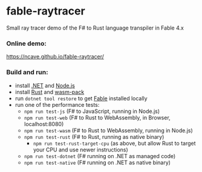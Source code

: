 # fable-raytracer
Small ray tracer demo of the F# to Rust language transpiler in Fable 4.x

### Online demo:
https://ncave.github.io/fable-raytracer/

### Build and run:
- install [.NET](https://dotnet.microsoft.com/en-us/download) and [Node.js](https://nodejs.org/en/)
- install [Rust](https://www.rust-lang.org/tools/install) and [wasm-pack](https://rustwasm.github.io/wasm-pack/installer/)
- run `dotnet tool restore` to get [Fable](https://github.com/fable-compiler/Fable) installed locally
- run one of the performance tests:
  - `npm run test-js` (F# to JavaScript, running in Node.js)
  - `npm run test-web` (F# to Rust to WebAssembly, in Browser, localhost:8080)
  - `npm run test-wasm` (F# to Rust to WebAssembly, running in Node.js)
  - `npm run test-rust` (F# to Rust, running as native binary)
    - `npm run test-rust-target-cpu` (as above, but allow Rust to target your CPU and use newer instructions)
  - `npm run test-dotnet` (F# running on .NET as managed code)
  - `npm run test-native` (F# running on .NET as native binary)
